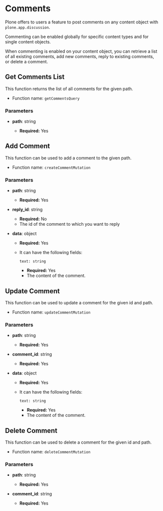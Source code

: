 # Comments

Plone offers to users a feature to post comments on any content object with `plone.app.discussion`.

Commenting can be enabled globally for specific content types and for single content objects.

When commenting is enabled on your content object, you can retrieve a list of all existing comments, add new comments, reply to existing comments, or delete a comment.

## Get Comments List

This function returns the list of all comments for the given path.

- Function name: `getCommentsQuery`

### Parameters

- **path**: string

  - **Required:** Yes

## Add Comment

This function can be used to add a comment to the given path.

- Function name: `createCommentMutation`

### Parameters

- **path**: string

  - **Required:** Yes

- **reply_id**: string

  - **Required:** No
  - The id of the comment to which you want to reply

- **data**: object

  - **Required:** Yes
  - It can have the following fields:

    `text: string`

    - **Required:** Yes
    - The content of the comment.

## Update Comment

This function can be used to update a comment for the given id and path.

- Function name: `updateCommentMutation`

### Parameters

- **path**: string

  - **Required:** Yes

- **comment_id**: string

  - **Required:** Yes

- **data**: object

  - **Required:** Yes
  - It can have the following fields:

    `text: string`

    - **Required:** Yes
    - The content of the comment.

## Delete Comment

This function can be used to delete a comment for the given id and path.

- Function name: `deleteCommentMutation`

### Parameters

- **path**: string

  - **Required:** Yes

- **comment_id**: string

  - **Required:** Yes
